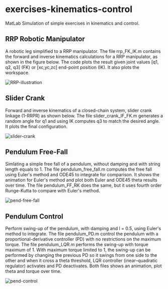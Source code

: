 # exercises-kinematics-control
MatLab Simulation of simple exercises in kinematics and control.

## RRP Robotic Manipulator
A robotic leg simplified to a RRP manipulator. The file rrp_FK_IK.m contains the forward and inverse kinematics calculations for a RRP manipulator, as shown in the figure below. The code plots the result given joint values [q1, q2, q3] (FK) or [xc,yc,zc] end-point position (IK). It also plots the workspace.

![RRP-illustration](https://github.com/CaioContiG/exercises-robotics-dynamics-control/assets/41450841/b58cbd83-c3e9-4b93-b1dd-855d98fae958)

## Slider Crank
Forward and inverse kinematics of a closed-chain system, slider crank linkage (1-RRPR) as shown below. The file slider_crank_IF_FK.m generates a random angle for q1 and using IK computes q3 to match the desired angle. It plots the final configuration.

![slider-crank](https://github.com/CaioContiG/exercises-robotics-dynamics-control/assets/41450841/ba019780-dd46-4a4f-b84c-3550a4823d32)


## Pendulum Free-Fall
Simlating a simple free fall of a pendulum, without damping and with string length equals to 1. The file pendulum_free_fall.m computes the free fall using Euler's method and ODE45 to integrate for comparison. It shows the animation for Euler's method and plot both Euler and ODE45 theta results over time. The file pendulum_FF_RK does the same, but it uses fourth order Runge-Kutta to compare with Euler's method.

![pend-free-fall](https://github.com/CaioContiG/exercises-robotics-dynamics-control/assets/41450841/2c1dfa00-0a79-47e9-b0cb-0c45189c9750)

## Pendulum Control
Perform swing-up of the pendulum, with damping and l = 0.5, using Euler's method to integrate. The file pendulum_PD.m control the pendulum with a proportional-derivative controller (PD) with no restrictions on the maximum torque. The file pendulum_LQR.m performs the swing-up with torque maximum of 1. With maximum torque limited to 1, the swing-up can be performed by changing the previous PD so it swings from one side to the other and when it cross a theta threshold, LQR controller (inear–quadratic regulator) activates and PD deactivates. Both files shows an animation, plot theta and torque over time.

![pend-control](https://github.com/CaioContiG/exercises-robotics-dynamics-control/assets/41450841/db94eaf7-00da-4cc9-bf05-4c186929fddf)


